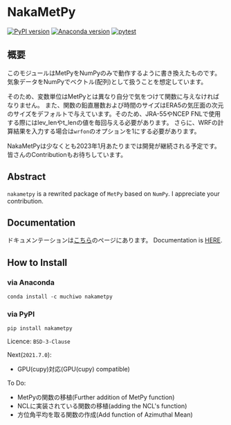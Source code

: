 # NakaMetPy

[![PyPI version][pypi-image]][pypi-link]
[![Anaconda version][anaconda-v-image]][anaconda-v-link]
[![pytest](https://github.com/muchojp/NakaMetPy/actions/workflows/ci.yml/badge.svg)](https://github.com/muchojp/NakaMetPy/actions/workflows/ci.yml)
<!-- [![Travis][travis-image]][travis-link] -->

[pypi-image]: https://badge.fury.io/py/nakametpy.svg
[pypi-link]: https://pypi.org/project/nakametpy
[anaconda-v-image]: https://anaconda.org/muchiwo/nakametpy/badges/version.svg
[anaconda-v-link]: https://anaconda.org/muchiwo/nakametpy
<!-- [travis-image]: https://travis-ci.org/muchojp/NakaMetPy.svg?branch=main
[travis-link]: https://travis-ci.org/github/muchojp/NakaMetPy -->
[github-actions-image]: https://github.com/muchojp/NakaMetPy/actions/workflows/ci.yml/badge.svg
[github-actions-link]: https://github.com/muchojp/NakaMetPy/actions/workflows/ci.yml

## 概要
このモジュールはMetPyをNumPyのみで動作するように書き換えたものです。
気象データをNumPyでベクトル(配列)として扱うことを想定しています。

そのため、変数単位はMetPyとは異なり自分で気をつけて関数に与えなければなりません。
また、関数の鉛直層数および時間のサイズはERA5の気圧面の次元のサイズをデフォルトで与えています。そのため、JRA-55やNCEP FNLで使用する際にはlev_lenやt_lenの値を毎回与える必要があります。
さらに、WRFの計算結果を入力する場合は`wrfon`のオプションを1にする必要があります。

NakaMetPyは少なくとも2023年1月あたりまでは開発が継続される予定です。
皆さんのContributionもお待ちしています。

## Abstract
`nakametpy` is a rewrited package of `MetPy` based on `NumPy`.
I appreciate your contribution.

## Documentation
ドキュメンテーションは[こちら](https://muchojp.github.io/NakaMetPy/ "Docs")のページにあります。
Documentation is [HERE](https://muchojp.github.io/NakaMetPy/).

## How to Install
### via Anaconda

```
conda install -c muchiwo nakametpy
````

### via PyPI

```
pip install nakametpy
````

Licence: `BSD-3-Clause`

Next(`2021.7.0`): 
 - GPU(cupy)対応(GPU(cupy) compatible)


To Do: 
 - MetPyの関数の移植(Further addition of MetPy function)
 - NCLに実装されている関数の移植(adding the NCL's function)
 - 方位角平均を取る関数の作成(Add function of Azimuthal Mean)

 
